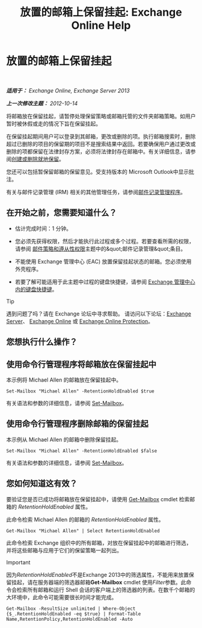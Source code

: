 ﻿---
title: '放置的邮箱上保留挂起: Exchange Online Help'
TOCTitle: 放置的邮箱上保留挂起
ms:assetid: 2baac4a7-3402-4142-bfb3-1649a950e677
ms:mtpsurl: https://technet.microsoft.com/zh-cn/library/Dd335168(v=EXCHG.150)
ms:contentKeyID: 50490247
ms.date: 05/23/2018
mtps_version: v=EXCHG.150
ms.translationtype: MT
---

# 放置的邮箱上保留挂起

 

_**适用于：** Exchange Online, Exchange Server 2013_

_**上一次修改主题：** 2012-10-14_

将邮箱放在保留挂起，请暂停处理保留策略或邮箱托管的文件夹邮箱策略。如用户暂时被休假或走的情况下旨在保留挂起。

在保留挂起期间用户可以登录到其邮箱，更改或删除的项。执行邮箱搜索时，删除超过已删除的项目的保留期的项目不是搜索结果中返回。若要确保用户通过更改或删除的项都保留在法律封存方案，必须将法律封存在邮箱中。有关详细信息，请参阅[创建或删除就地保留](create-or-remove-an-in-place-hold-exchange-2013-help.md)。

您还可以包括暂保留邮箱的保留意见。受支持版本的 Microsoft Outlook中显示批注。

有关与邮件记录管理 (IRM) 相关的其他管理任务，请参阅[邮件记录管理程序](messaging-records-management-procedures-exchange-2013-help.md)。

## 在开始之前，您需要知道什么？

  - 估计完成时间：1 分钟。

  - 您必须先获得权限，然后才能执行此过程或多个过程。若要查看所需的权限，请参阅 [邮件策略和遵从性权限](messaging-policy-and-compliance-permissions-exchange-2013-help.md)主题中的\&quot;邮件记录管理\&quot;条目。

  - 不能使用 Exchange 管理中心 (EAC) 放置保留挂起状态的邮箱。您必须使用外壳程序。

  - 若要了解可能适用于此主题中过程的键盘快捷键，请参阅 [Exchange 管理中心内的键盘快捷键](keyboard-shortcuts-in-the-exchange-admin-center-exchange-online-protection-help.md)。

> [!TIP]  
> 遇到问题了吗？请在 Exchange 论坛中寻求帮助。 请访问以下论坛：<a href="https://go.microsoft.com/fwlink/p/?linkid=60612">Exchange Server</a>、 <a href="https://go.microsoft.com/fwlink/p/?linkid=267542">Exchange Online</a> 或 <a href="https://go.microsoft.com/fwlink/p/?linkid=285351">Exchange Online Protection</a>。


## 您想执行什么操作？

## 使用命令行管理程序将邮箱放在保留挂起中

本示例将 Michael Allen 的邮箱放在保留挂起中。

    Set-Mailbox "Michael Allen" -RetentionHoldEnabled $true

有关语法和参数的详细信息，请参阅 [Set-Mailbox](https://technet.microsoft.com/zh-cn/library/bb123981\(v=exchg.150\))。

## 使用命令行管理程序删除邮箱的保留挂起

本示例从 Michael Allen 的邮箱中删除保留挂起。

    Set-Mailbox "Michael Allen" -RetentionHoldEnabled $false

有关语法和参数的详细信息，请参阅 [Set-Mailbox](https://technet.microsoft.com/zh-cn/library/bb123981\(v=exchg.150\))。

## 您如何知道这有效？

要验证您是否已成功将邮箱放在保留挂起中，请使用 [Get-Mailbox](https://technet.microsoft.com/zh-cn/library/bb123685\(v=exchg.150\)) cmdlet 检索邮箱的 *RetentionHoldEnabled* 属性。

此命令检索 Michael Allen 的邮箱的 *RetentionHoldEnabled* 属性。

    Get-Mailbox "Michael Allen" | Select RetentionHoldEnabled

此命令检索 Exchange 组织中的所有邮箱，对放在保留挂起中的邮箱进行筛选，并将这些邮箱与应用于它们的保留策略一起列出。

> [!IMPORTANT]  
> 因为<em>RetentionHoldEnabled</em>不是Exchange 2013中的筛选属性，不能用来放置保留挂起，请在服务器端的筛选器邮箱<strong>Get-Mailbox</strong> cmdlet 使用<em>Filter</em>参数。此命令会检索所有邮箱和运行 Shell 会话的客户端上的筛选器的列表。在数千个邮箱的大环境中，此命令可能需要很长时间才能完成。


    Get-Mailbox -ResultSize unlimited | Where-Object {$_.RetentionHoldEnabled -eq $true} | Format-Table Name,RetentionPolicy,RetentionHoldEnabled -Auto

